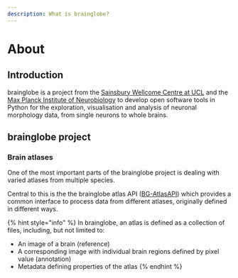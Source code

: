 ```yaml
---
description: What is brainglobe?
---
```


# About

## Introduction

brainglobe is a project from the [Sainsbury Wellcome Centre at UCL](https://www.sainsburywellcome.org/web/) and the [Max Planck Institute of Neurobiology](https://www.neuro.mpg.de/en) to develop open software tools in Python for the exploration, visualisation and analysis of neuronal morphology data, from single neurons to whole brains.

## brainglobe project

### Brain atlases

One of the most important parts of the brainglobe project is dealing with varied atlases from multiple species.

Central to this is the the brainglobe atlas API \([BG-AtlasAPI](bg-atlasapi/introduction.md)\) which provides a common interface to process data from different atlases, originally defined in different ways.

{% hint style="info" %}
In brainglobe, an atlas is defined as a collection of files, including, but not limited to:

* An image of a brain \(reference\)
* A corresponding image with individual brain regions defined by pixel value \(annotation\)
* Metadata defining properties of the atlas
{% endhint %}



